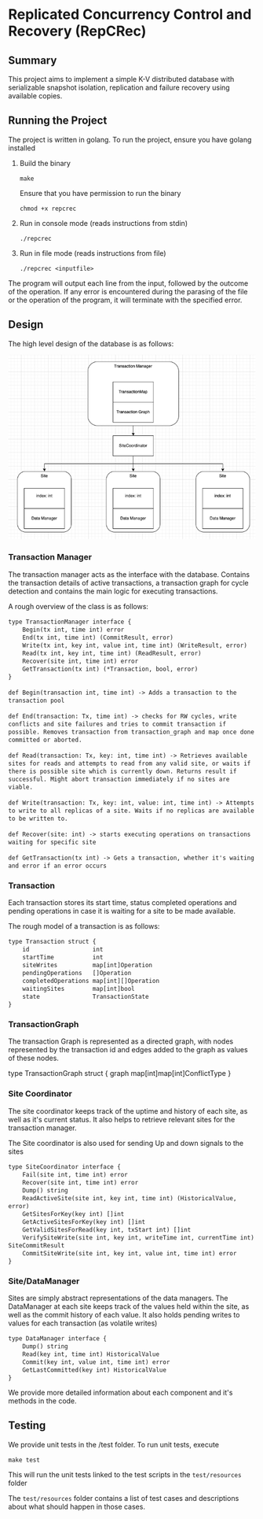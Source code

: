 # Replicated Concurrency Control and Recovery (RepCRec)

## Summary
This project aims to implement a simple K-V distributed database with serializable snapshot isolation, replication and failure recovery using available copies.

## Running the Project
The project is written in golang.
To run the project, ensure you have golang installed

1. Build the binary
    ``` 
    make
    ```
	Ensure that you have permission to run the binary
	```
	chmod +x repcrec
	```
2. Run in console mode (reads instructions from stdin)
    ```
    ./repcrec
    ```
3. Run in file mode (reads instructions from file)
    ```
    ./repcrec <inputfile>
    ```

The program will output each line from the input, followed by the outcome of the operation. If any error is encountered during the parasing of the file or the operation of the program, it will terminate with the specified error.


## Design
The high level design of the database is as follows:

![Entity diagram for distributed database](image-1.png)

### Transaction Manager
The transaction manager acts as the interface with the database. Contains the transaction details of active transactions, a transaction graph for cycle detection and contains the main logic for executing transactions.

A rough overview of the class is as follows:

```
type TransactionManager interface {
	Begin(tx int, time int) error
	End(tx int, time int) (CommitResult, error)
	Write(tx int, key int, value int, time int) (WriteResult, error)
	Read(tx int, key int, time int) (ReadResult, error)
	Recover(site int, time int) error
	GetTransaction(tx int) (*Transaction, bool, error)
}

def Begin(transaction int, time int) -> Adds a transaction to the transaction pool

def End(transaction: Tx, time int) -> checks for RW cycles, write conflicts and site failures and tries to commit transaction if possible. Removes transaction from transaction_graph and map once done committed or aborted.

def Read(transaction: Tx, key: int, time int) -> Retrieves available sites for reads and attempts to read from any valid site, or waits if there is possible site which is currently down. Returns result if successful. Might abort transaction immediately if no sites are viable. 

def Write(transaction: Tx, key: int, value: int, time int) -> Attempts to write to all replicas of a site. Waits if no replicas are available to be written to.

def Recover(site: int) -> starts executing operations on transactions waiting for specific site

def GetTransaction(tx int) -> Gets a transaction, whether it's waiting and error if an error occurs
```

### Transaction
Each transaction stores its start time, status completed operations and pending operations in case it is waiting for a site to be made available.

The rough model of a transaction is as follows:
```
type Transaction struct {
	id                  int
	startTime           int
	siteWrites          map[int]Operation
	pendingOperations   []Operation
	completedOperations map[int][]Operation
	waitingSites        map[int]bool
	state               TransactionState
}
```

### TransactionGraph
The transaction Graph is represented as a directed graph, with nodes represented by the transaction id and edges added to the graph as values of these nodes.

type TransactionGraph struct {
	graph map[int]map[int]ConflictType
}

### Site Coordinator
The site coordinator keeps track of the uptime and history of each site, as well as it's current status. It also helps to retrieve relevant sites for the transaction manager.

The Site coordinator is also used for sending Up and down signals to the sites

```
type SiteCoordinator interface {
	Fail(site int, time int) error
	Recover(site int, time int) error
	Dump() string
	ReadActiveSite(site int, key int, time int) (HistoricalValue, error)
	GetSitesForKey(key int) []int
	GetActiveSitesForKey(key int) []int
	GetValidSitesForRead(key int, txStart int) []int
	VerifySiteWrite(site int, key int, writeTime int, currentTime int) SiteCommitResult
	CommitSiteWrite(site int, key int, value int, time int) error
}
```

### Site/DataManager
Sites are simply abstract representations of the data managers.
The DataManager at each site keeps track of the values held within the site, as well as the commit history of each value.
It also holds pending writes to values for each transaction (as volatile writes)
```
type DataManager interface {
	Dump() string
	Read(key int, time int) HistoricalValue
	Commit(key int, value int, time int) error
	GetLastCommitted(key int) HistoricalValue
}
```

We provide more detailed information about each component and it's methods in the code.


## Testing 
We provide unit tests in the /test folder.
To run unit tests, execute 
``` 
make test 
```
This will run the unit tests linked to the test scripts in the ```test/resources``` folder

The ```test/resources``` folder contains a list of test cases and descriptions about what should happen in those cases.





